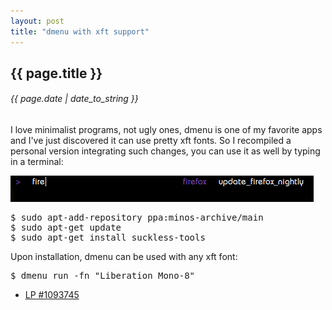 ```yaml
---
layout: post
title: "dmenu with xft support"
---
```


## {{ page.title }}

###### {{ page.date | date_to_string }}

I love minimalist programs, not ugly ones, dmenu is one of my favorite apps and I've just discovered it can use pretty xft fonts. So I recompiled a personal version integrating such changes, you can use it as well by typing in a terminal:

**[![](/assets/img/65.jpg)](/assets/img/65.jpg)**

<pre class="sh_sh">
$ sudo apt-add-repository ppa:minos-archive/main
$ sudo apt-get update
$ sudo apt-get install suckless-tools 
</pre>

Upon installation, dmenu can be used with any xft font:

<pre class="sh_sh">
$ dmenu_run -fn "Liberation Mono-8"
</pre>

- [LP #1093745](https://bugs.launchpad.net/ubuntu/+source/suckless-tools/+bug/1093745)

